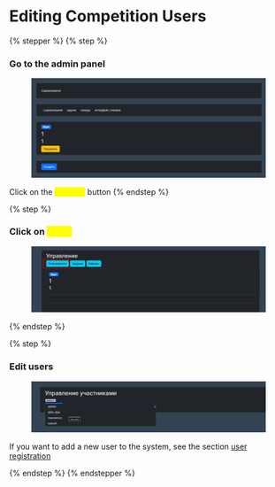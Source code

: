 # Editing Competition Users

{% stepper %}
{% step %}
### Go to the admin panel

<figure><img src="../../.gitbook/assets/image (57).png" alt=""><figcaption></figcaption></figure>

Click on the <mark style="color:yellow;">**Manage**</mark> button
{% endstep %}

{% step %}
### Click on <mark style="color:yellow;">users</mark>

<figure><img src="../../.gitbook/assets/image (63).png" alt=""><figcaption></figcaption></figure>
{% endstep %}

{% step %}
### Edit users

<figure><img src="../../.gitbook/assets/image (64).png" alt=""><figcaption></figcaption></figure>

If you want to add a new user to the system, see the section [user registration](../polzovateli/registraciya-polzovatelei.md)

{% endstep %}
{% endstepper %}